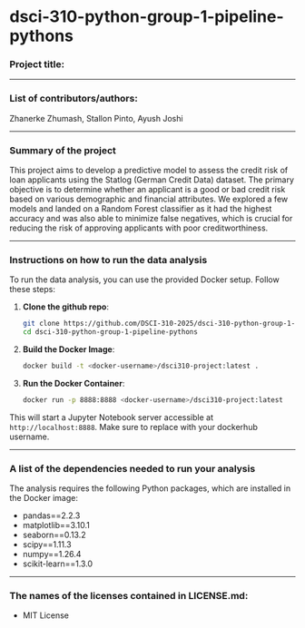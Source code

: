 # dsci-310-python-group-1-pipeline-pythons

### Project title: 
___

### List of contributors/authors: 
Zhanerke Zhumash, Stallon Pinto, Ayush Joshi
___


### Summary of the project 
This project aims to develop a predictive model to assess the credit risk of loan applicants using the Statlog (German Credit Data) dataset. The primary objective is to determine whether an applicant is a good or bad credit risk based on various demographic and financial attributes. We explored a few models and landed on a Random Forest classifier as it had the highest accuracy and was also able to minimize false negatives, which is crucial for reducing the risk of approving applicants with poor creditworthiness.

___

### Instructions on how to run the data analysis
To run the data analysis, you can use the provided Docker setup. Follow these steps:

1. **Clone the github repo**:
    ```bash
    git clone https://github.com/DSCI-310-2025/dsci-310-python-group-1-pipeline-pythons.git
    cd dsci-310-python-group-1-pipeline-pythons
    ```

2. **Build the Docker Image**:
   ```bash
   docker build -t <docker-username>/dsci310-project:latest .
   ```

3. **Run the Docker Container**:
   ```bash
   docker run -p 8888:8888 <docker-username>/dsci310-project:latest 
   ```

This will start a Jupyter Notebook server accessible at `http://localhost:8888`. Make sure to replace <docker-username> with your dockerhub username.
___
### A list of the dependencies needed to run your analysis
The analysis requires the following Python packages, which are installed in the Docker image:
- pandas==2.2.3
- matplotlib==3.10.1
- seaborn==0.13.2
- scipy==1.11.3
- numpy==1.26.4
- scikit-learn==1.3.0
___
###  The names of the licenses contained in LICENSE.md:
- MIT License
